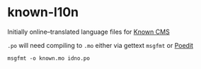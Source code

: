 # known-l10n

Initially online–translated language files for [Known CMS](https://github.com/Idno/Known)

`.po` will need compiling to `.mo` either via gettext `msgfmt` or [Poedit](https://poeditor.com/)

`msgfmt -o known.mo idno.po`
